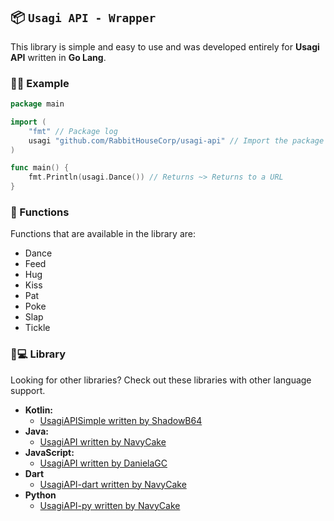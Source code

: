 ## 📦 `Usagi API - Wrapper`
This library is simple and easy to use and was developed entirely for **Usagi API** written in **Go Lang**.


### 👨‍🏫 Example
```go
package main

import (
	"fmt" // Package log
	usagi "github.com/RabbitHouseCorp/usagi-api" // Import the package
)

func main() {
	fmt.Println(usagi.Dance()) // Returns ~> Returns to a URL
}
```

### 🔌 Functions
Functions that are available in the library are:
- Dance
- Feed
- Hug
- Kiss
- Pat
- Poke
- Slap
- Tickle


### 🙂💻 Library
Looking for other libraries? Check out these libraries with other language support.

- **Kotlin:**
  - [UsagiAPISimple written by ShadowB64](https://github.com/ShadowB64/UsagiAPISimple)
- **Java:**
  - [UsagiAPI written by NavyCake](https://github.com/NavyCake/usagi-api)
- **JavaScript:**
  - [UsagiAPI written by DanielaGC](https://github.com/DanielaGC/UsagiAPI)
- **Dart**
  - [UsagiAPI-dart written by NavyCake](https://github.com/NavyCake/usagiapi-dart)
- **Python**
  - [UsagiAPI-py written by NavyCake](https://github.com/NavyCake/usagiapi-py)






